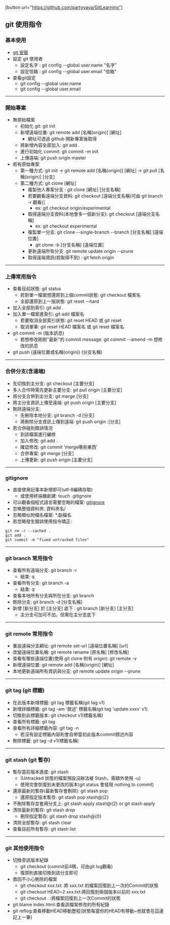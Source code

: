 [button url="https://github.com/partyyaya/GitLearning"]
## git 使用指令

### 基本使用
- [git 安裝](https://git-scm.com/downloads)
- 設定 git 使用者
  - 設定名字 : git config --global user.name "名字"
  - 設定信箱 : git config --global user.email "信箱"
- 查看git設定
  - git config --global user.name
  - git config --global user.email

---
### 開始專案
  - 無原始檔案
    - 初始化 git: git init
    - 新增遠端位置: git remote add [名稱(origin)] [網址]
      - 網址可透過 github 開新專案後取得
    - 將新增內容全部加入: git add .
    - 進行初始化 commit: git commit -m init
    - 上傳遠端: git push origin master
  - 若有原始專案
    - 第一種方式: git init -> git remote add [名稱(origin)] [網址] -> git pull [名稱(origin)] [分支] 
    - 第二種方式: git clone [網址]
      - 複製他人專案分支 : git clone [網址] [分支名稱]
      - 若要觀看遠端分支資料: git checkout [遠端分支名稱(可由 git branch -r 觀看)]
        - ex: git checkout origin/experimental
      - 取得遠端分支資料(本地會多一個新分支): git checkout [遠端分支名稱]
        - ex: git checkout experimental
      - 複製單一分支: git clone --single-branch --branch [分支名稱] [遠端位置]
        - git clone -b [分支名稱] [遠端位置]
      - 更新遠端所有分支: git remote update origin --prune
      - 取得遠端資訊(若取得不到) : git fetch origin  
    
---
### 上傳常用指令
  - 查看目前狀態: git status
    - 若對單一檔案想還原到上個commit狀態: git checkout 檔案名
    - 全部還原到上一版狀態: git reset --hard
  - 加入全部到索引: git add .
  - 加入單一檔案進索引: git add 檔案名
    - 若要取消全部索引狀態: git reset HEAD 或 git reset
    - 取消單筆: git reset HEAD 檔案名 或 git reset 檔案名
  - git commit -m (版本訊息)
    - 若想修改剛剛"最新"的 commit message: git commit --amend -m 想修改的訊息
  - git push (遠端位置或名稱(origin)) (分支名稱)
  
---
### 合併分支(含遠端)
  - 先切換到主分支: git checkout [主要分支]
  - 多人合作時需先更新主要分支: git pull origin [主要分支]
  - 將分支合併到主分支: git merge [分支]
  - 將主分支資訊上傳至遠端: git push origin [主要分支]
  - 刪除遠端分支: 
    - 先刪除本地分支: git branch -d [分支]
    - 將刪除分支資訊上傳到遠端: git push origin :[分支]
  - 若合併碰到錯誤情況
    - 到該檔案進行編修
    - 加入修改: git add . 
    - 確認修改: git commit 'merge哪些東西'
    - 合併專案: git merge [分支]
    - 上傳更新: git push origin [主要分支]
    
---
### gitignore
  - 直接使用記事本新增即可(utf-8編碼存取)
    - 或使用終端機創建: touch .gitignore
  - 可以觀看個程式語言需要忽略的檔案: [gitignore](https://github.com/github/gitignore)
  - 忽略整個資料夾: 資料夾名/
  - 忽略類似附檔名檔案: *.副檔名
  - 若忽略發生錯誤使用指令矯正:
  ```
  git rm -r --cached .
  git add .
  git commit -m "fixed untracked files"
  ```

---
### git branch 常用指令
  - 查看所有遠端分支: git branch -r
    - 結束: q
  - 查看所有分支: git branch -a
    - 結束: q
  - 查看本地所有分支與所在分支: git branch
  - 刪除分支: git branch -d [分支名稱]
  - 新增 [新分支] 於 [主分支] 底下 : git branch [新分支] [主分支]
    - 主分支可加可不加，但需在主分支底下 

---
### git remote 常用指令
  - 重設遠端分支網址: git remote set-url [遠端位置名稱] [url]
  - 改變遠端位置名稱: git remote rename [原名稱] [修改名稱]
  - 查看有哪些遠端位置(使用 git clone 附有 origin): git remote -v
  - 新增遠端位置: git remote add [名稱(origin)] [網址]
  - 本地更新遠端所有資訊與分支: git remote update origin --prune

---
### git tag (git 標籤)
  - 在此版本新增標籤: git tag 標籤名稱(git tag v1)
  - 新增詳細標籤: git tag -am '敘述' 標籤名稱(git tag 'update xxxx' v1)
  - 切換到此標籤版本: git checkout v1(標籤名稱)
  - 查看所有標籤: git tag
  - 查看所有詳細標籤內容: git tag -n
    - 若沒有設定標籤內容則會自帶當初此版本commit敘述內容
  - 刪除標籤: git tag -d v1(標籤名稱)

---
### git stash (git 暫存)
  - 暫存當前版本進度: git stash
    - (Untracked 狀態的檔案預設沒辦法被 Stash，需額外使用 -u)
    - 使用完會恢復到未更改的版本(git status 會發現 nothing to commit)
  - 還原最新的暫存(最新暫存會刪除): git stash pop
    - 還原指定版本暫存: git stash pop stash@{2}
  - 不刪除暫存並套用分支上: git stash apply stash@{2} or git stash apply
  - 清除最新的暫存: git stash drop
    - 刪除指定暫存: git stash drop stash@{0}
  - 清除全部暫存: git stash clear
  - 查看目前所有暫存: git stash list

---
### git 其他使用指令
  - 切換至該版本紀錄
    - git checkout (commit前4碼，可由git log觀看)
    - 復原則直接切換到該分支即可
  - 救回不小心刪除的檔案
    - git checkout xxx.txt: 將 xxx.txt 的檔案回復到上一次的Commit的狀態
    - git checkout HEAD~2 xxx.txt:將回復到兩個版本以前的 xxx.txt
    - git checkout . :將檔案回復到上一次Commit的狀態
  - git blame index.html:查看該檔案修改的所有紀錄
  - git reflog:查看移動HEAD移動歷程(狀態每當你的HEAD有移動~他就會在這邊記上一筆)
